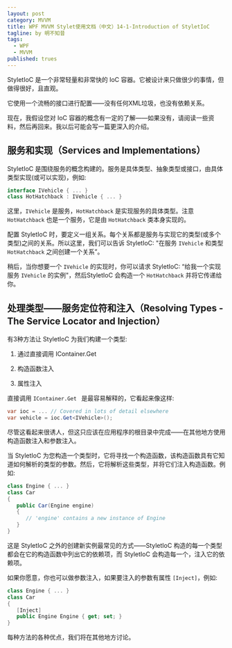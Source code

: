 ```yaml
---
layout: post
category: MVVM
title: WPF MVVM Stylet使用文档（中文）14-1-Introduction of StyletIoC
tagline: by 明不知昔
tags: 
  - WPF
  - MVVM
published: trues
---
```




StyletIoC 是一个非常轻量和非常快的 IoC 容器。它被设计来只做很少的事情，但做得很好，且直观。

<!--more-->

它使用一个流畅的接口进行配置——没有任何XML垃圾，也没有依赖关系。

现在，我假设您对 IoC 容器的概念有一定的了解——如果没有，请阅读一些资料，然后再回来。我以后可能会写一篇更深入的介绍。



## 服务和实现（Services and Implementations）

StyletIoC 是围绕服务的概念构建的。服务是具体类型、抽象类型或接口，由具体类型实现(或可以实现)，例如:

``` C#
interface IVehicle { ... }
class HotHatchback : IVehicle { ... }
```

这里，`IVehicle` 是服务，`HotHatchback` 是实现服务的具体类型。注意 `HotHatchback` 也是一个服务，它是由 `HotHatchback` 类本身实现的。

配置 StyletIoC 时，要定义一组关系。每个关系都是服务与实现它的类型(或多个类型)之间的关系。所以这里，我们可以告诉 StyletIoC: "在服务 `IVehicle` 和类型 `HotHatchback` 之间创建一个关系”。

稍后，当你想要一个 `IVehicle` 的实现时，你可以请求 StyletIoC: “给我一个实现服务 `IVehicle` 的实例"，然后StyletIoC 会构造一个 `HotHatchback` 并将它传递给你。



## 处理类型——服务定位符和注入（Resolving Types - The Service Locator and Injection）

有3种方法让 StyletIoC 为我们构建一个类型:

1. 通过直接调用 IContainer.Get

2. 构造函数注入

3. 属性注入

直接调用 `IContainer.Get ` 是最容易解释的，它看起来像这样:

``` csharp
var ioc = ... // Covered in lots of detail elsewhere
var vehicle = ioc.Get<IVehicle>();
```

尽管这看起来很诱人，但这只应该在应用程序的根目录中完成——在其他地方使用构造函数注入和参数注入。

当 StyletIoC 为您构造一个类型时，它将寻找一个构造函数，该构造函数具有它知道如何解析的类型的参数。然后，它将解析这些类型，并将它们注入构造函数。例如:

``` csharp
class Engine { ... }
class Car
{
   public Car(Engine engine)
   {
      // 'engine' contains a new instance of Engine
   }
}
```

这是 StyletIoC 之外的创建新实例最常见的方式——StyletIoC 构造的每一个类型都会在它的构造函数中列出它的依赖项，而 StyletIoC 会构造每一个，注入它的依赖项。

如果你愿意，你也可以做参数注入，如果要注入的参数有属性 `[Inject]`，例如:

``` csharp
class Engine { ... }
class Car
{
   [Inject]
   public Engine Engine { get; set; }
}
```

每种方法的各种优点，我们将在其他地方讨论。

